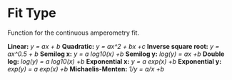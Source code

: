 # Fit Type

Function for the continuous amperometry fit.

**Linear:** *y = ax + b*
**Quadratic:** *y = ax^2 + bx +c*
**Inverse square root:** *y = ax^0.5 + b*
**Semilog x:** *y = a log10(x) +b*
**Semilog y:** *log(y) = ax +b*
**Double log:** *log(y) = a log10(x) +b*
**Exponential x:** *y = a exp(x) +b*
**Exponential y:** *exp(y) = a exp(x) +b*
**Michaelis-Menten:** *1/y = a/x +b*